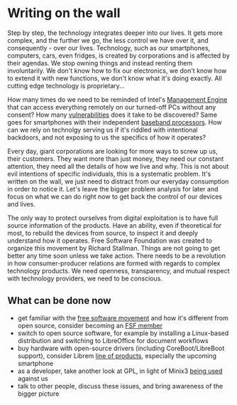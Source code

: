 # Writing on the wall

Step by step, the technology integrates deeper into our lives. It gets more complex, and the further we go, the less control we have over it, and consequently - over our lives. Technology, such as our smartphones, computers, cars, even fridges, is created by corporations and is affected by their agendas. We stop owning things and instead renting them involuntarily. We don't know how to fix our electronics, we don't know how to extend it with new functions, we don't know what it's doing exactly. All cutting edge technology is proprietary...

How many times do we need to be reminded of Intel's [Management Engine](https://www.eff.org/deeplinks/2017/05/intels-management-engine-security-hazard-and-users-need-way-disable-it) that can access everything remotely on our turned-off PCs without any consent? How many [vulnerabilities](https://twitter.com/h0t_max/status/928269320064450560) does it take to be discovered? Same goes for smartphones with their independent [baseband processors](https://en.wikipedia.org/wiki/Baseband_processor). How can we rely on technolgy serving us if it's riddled with intentional backdoors, and not exposing to us the specifics of how it operates?

Every day, giant corporations are looking for more ways to screw up us, their customers. They want more than just money, they need our constant attention, they need all the details of how we live and why. This is not about evil intentions of specific individuals, this is a systematic problem. It's written on the wall, we just need to distract from our everyday consumption in order to notice it. Let's leave the bigger problem analysis for later and focus on what we can do right now to get back the control of our devices and lives.

The only way to protect ourselves from digital exploitation is to have full source information of the products. Have an ability, even if theoretical for most, to rebuild the devices from source, to inspect it and deeply understand how it operates. Free Software Foundation was created to organize this movement by Richard Stallman. Things are not going to get better any time soon unless we take action. There needs to be a revolution in how consumer-producer relations are formed with regards to complex technology products. We need openness, transparency, and mutual respect with technology providers, we need to be conscious.

## What can be done now
  - get familiar with the [free software movement](https://en.wikipedia.org/wiki/Free_software_movement) and how it's different from open source, consider becoming an [FSF member](https://my.fsf.org/join)
  - switch to open source software, for example by installing a Linux-based distribution and switching to LibreOffice for document workflows
  - buy hardware with open-source drivers (including CoreBoot/LibreBoot support), consider Librem [line of products](https://puri.sm/products/), especially the upcoming smartphone
  - as a developer, take another look at GPL, in light of Minix3 [being used](http://www.cs.vu.nl/~ast/intel/) against us
  - talk to other people, discuss these issues, and bring awareness of the bigger picture
